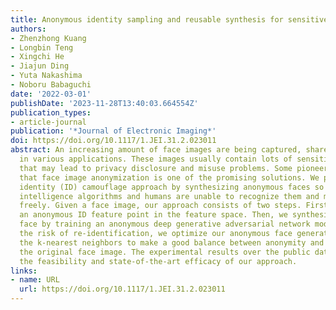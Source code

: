 ```yaml
---
title: Anonymous identity sampling and reusable synthesis for sensitive face camouflage
authors:
- Zhenzhong Kuang
- Longbin Teng
- Xingchi He
- Jiajun Ding
- Yuta Nakashima
- Noboru Babaguchi
date: '2022-03-01'
publishDate: '2023-11-28T13:40:03.664554Z'
publication_types:
- article-journal
publication: '*Journal of Electronic Imaging*'
doi: https://doi.org/10.1117/1.JEI.31.2.023011
abstract: An increasing amount of face images are being captured, shared, or applied
  in various applications. These images usually contain lots of sensitive information
  that may lead to privacy disclosure and misuse problems. Some pioneering works show
  that face image anonymization is one of the promising solutions. We present an innovative
  identity (ID) camouflage approach by synthesizing anonymous faces so that both artificial
  intelligence algorithms and humans are unable to recognize them and misuse them
  freely. Given a face image, our approach consists of two steps. First, we sample
  an anonymous ID feature point in the feature space. Then, we synthesize a camouflage
  face by training an anonymous deep generative adversarial network model. To reduce
  the risk of re-identification, we optimize our anonymous face generator based on
  the k-nearest neighbors to make a good balance between anonymity and utility of
  the original face image. The experimental results over the public dataset have verified
  the feasibility and state-of-the-art efficacy of our approach.
links:
- name: URL
  url: https://doi.org/10.1117/1.JEI.31.2.023011
---
```


